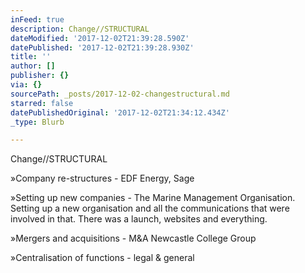 ```yaml
---
inFeed: true
description: Change//STRUCTURAL
dateModified: '2017-12-02T21:39:28.590Z'
datePublished: '2017-12-02T21:39:28.930Z'
title: ''
author: []
publisher: {}
via: {}
sourcePath: _posts/2017-12-02-changestructural.md
starred: false
datePublishedOriginal: '2017-12-02T21:34:12.434Z'
_type: Blurb

---
```

Change//STRUCTURAL

»Company re-structures - EDF Energy, Sage

»Setting up new companies - The Marine Management Organisation. Setting up a new organisation and all the communications that were involved in that. There was a launch, websites and everything.

»Mergers and acquisitions - M&A Newcastle College Group

»Centralisation of functions - legal & general